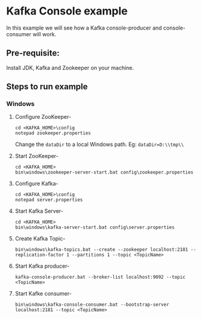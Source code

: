 # Kafka Console example

In this example we will see how a Kafka console-producer and
console-consumer will work.

## Pre-requisite:

Install JDK, Kafka and Zookeeper on your machine.

## Steps to run example

### Windows
1. Configure ZooKeeper-

       cd <KAFKA_HOME>\config
       notepad zookeeper.properties
   Change the `dataDir` to a local Windows path. Eg: `dataDir=D:\\tmp\\`
    
2. Start ZooKeeper-

       cd <KAFKA_HOME>
       bin\windows\zookeeper-server-start.bat config\zookeeper.properties

3. Configure Kafka-

       cd <KAFKA_HOME>\config
       notepad server.properties
       
4. Start Kafka Server-

       cd <KAFKA_HOME>
       bin\windows\kafka-server-start.bat config\server.properties
       
5. Create Kafka Topic-
      
       bin\windows\kafka-topics.bat --create --zookeeper localhost:2181 --replication-factor 1 --partitions 1 --topic <TopicName>
      
6. Start Kafka producer-

       kafka-console-producer.bat --broker-list localhost:9092 --topic <TopicName>
      
7. Start Kafke consumer-

       bin\windows\kafka-console-consumer.bat --bootstrap-server localhost:2181 --topic <TopicName>
